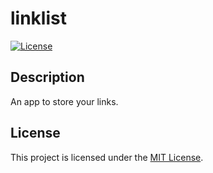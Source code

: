 # linklist

[![License](https://img.shields.io/badge/license-MIT-blue.svg)](LICENSE)

## Description

An app to store your links.

## License

This project is licensed under the [MIT License](LICENSE).